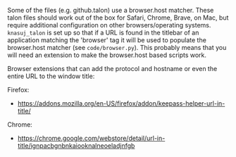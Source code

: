 Some of the files (e.g. github.talon) use a browser.host matcher. These talon files should work out of the box for Safari, Chrome, Brave, on Mac, but require additional configuration on other browsers/operating systems. `knasuj_talon` is set up so that if a URL is found in the titlebar of an application matching the 'browser' tag it will be used to populate the browser.host matcher (see `code/browser.py`). This probably means that you will need an extension to make the browser.host based scripts work.

Browser extensions that can add the protocol and hostname or even the entire URL to the window title:

Firefox:

- https://addons.mozilla.org/en-US/firefox/addon/keepass-helper-url-in-title/

Chrome:

- https://chrome.google.com/webstore/detail/url-in-title/ignpacbgnbnkaiooknalneoeladjnfgb
